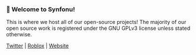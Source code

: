 ### 👋 Welcome to Synfonu!
This is where we host all of our open-source projects! The majority of our open source work is registered under the GNU GPLv3 license unless stated otherwise.

[Twitter](https://twitter.com/synfonu) | [Roblox](https://www.roblox.com/groups/15413876/Synfonu#!/about) | [Website](https://synfonu.carrd.co/)

